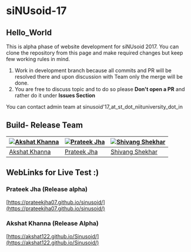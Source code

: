 # siNUsoid-17

## Hello_World




This is alpha phase of website development for siNUsoid 2017. You can clone the repository from this page and make required changes but keep few working rules in mind.

1. Work in development branch because all commits and PR will be resolved there and upon discussion with Team only the merge will be done.
2. You are free to discuss topic and to do so please **Don't open a PR** and rather do it under **Issues Section**

You can contact admin team at sinusoid'17_at_st_dot_niituniversity_dot_in


## Build- Release Team

[![Akshat Khanna](https://avatars1.githubusercontent.com/u/13203312?v=3&s=400)](https://github.com/Akshat122) | [![Prateek Jha](https://avatars2.githubusercontent.com/u/20523596?v=3&s=400)](https://github.com/PrateekJha07) | [![Shivang Shekhar](https://avatars2.githubusercontent.com/u/14253823?v=3&s=400)](https://github.com/GeekyShiva)
---|---|---
[Akshat Khanna](https://github.com/Akshat122) | [Prateek Jha](https://github.com/PrateekJha07) | [Shivang Shekhar](https://github.com/GeekyShiva)




## WebLinks for Live Test :)

### Prateek Jha (Release alpha)
[https://prateekjha07.github.io/sinusoid/](https://prateekjha07.github.io/sinusoid/)

### Akshat Khanna (Release Alpha)
[https://akshat122.github.io/Sinusoid/](https://akshat122.github.io/Sinusoid/)
